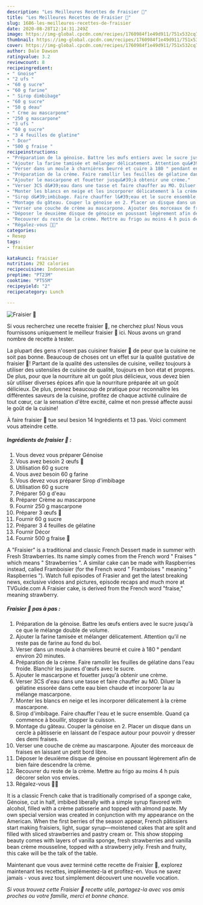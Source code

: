 ```yaml
---
description: "Les Meilleures Recettes de Fraisier 🍰"
title: "Les Meilleures Recettes de Fraisier 🍰"
slug: 1686-les-meilleures-recettes-de-fraisier
date: 2020-08-28T12:14:31.249Z
image: https://img-global.cpcdn.com/recipes/1760984f1e49d911/751x532cq70/fraisier-🍰-photo-principale-de-la-recette.jpg
thumbnail: https://img-global.cpcdn.com/recipes/1760984f1e49d911/751x532cq70/fraisier-🍰-photo-principale-de-la-recette.jpg
cover: https://img-global.cpcdn.com/recipes/1760984f1e49d911/751x532cq70/fraisier-🍰-photo-principale-de-la-recette.jpg
author: Dale Dawson
ratingvalue: 3.2
reviewcount: 8
recipeingredient:
- " Gnoise"
- "2 ufs "
- "60 g sucre"
- "60 g farine"
- " Sirop dimbibage"
- "60 g sucre"
- "50 g deau"
- " Crme au mascarpone"
- "250 g mascarpone"
- "3 ufs "
- "60 g sucre"
- "3 4 feuilles de glatine"
- " Dcor"
- "500 g fraise "
recipeinstructions:
- "Préparation de la génoise. Battre les œufs entiers avec le sucre jusqu&#39;à ce que le mélange double de volume."
- "Ajouter la farine tamisée et mélanger délicatement. Attention qu&#39;il ne reste pas de farine au fond du bol."
- "Verser dans un moule à charnières beurré et cuire à 180 ° pendant environ 20 minutes."
- "Préparation de la crème. Faire ramollir les feuilles de gélatine dans l&#39;eau froide. Blanchir les jaunes d&#39;œufs avec le sucre."
- "Ajouter le mascarpone et fouetter jusqu&#39;à obtenir une crème."
- "Verser 3CS d&#39;eau dans une tasse et faire chauffer au MO. Diluer la gélatine essorée dans cette eau bien chaude et incorporer la au mélange mascarpone."
- "Monter les blancs en neige et les incorporer délicatement à la crème mascarpone."
- "Sirop d&#39;imbibage. Faire chauffer l&#39;eau et le sucre ensemble. Quand ça commence à bouillir, stopper la cuisson."
- "Montage du gâteau. Couper la génoise en 2. Placer un disque dans un cercle à pâtisserie en laissant de l&#39;espace autour pour pouvoir y dresser des demi fraises."
- "Verser une couche de crème au mascarpone. Ajouter des morceaux de fraises en laissant un petit bord libre."
- "Déposer le deuxième disque de génoise en poussant légèrement afin de bien faire descendre la crème."
- "Recouvrer du reste de la crème. Mettre au frigo au moins 4 h puis décorer selon vos envies."
- "Régalez-vous 💋🍓"
categories:
- Resep
tags:
- fraisier

katakunci: fraisier 
nutrition: 292 calories
recipecuisine: Indonesian
preptime: "PT23M"
cooktime: "PT55M"
recipeyield: "2"
recipecategory: Lunch

---
```



![Fraisier 🍰](https://img-global.cpcdn.com/recipes/1760984f1e49d911/751x532cq70/fraisier-🍰-photo-principale-de-la-recette.jpg)

Si vous recherchez une recette fraisier 🍰, ne cherchez plus! Nous vous fournissons uniquement le meilleur fraisier 🍰 ici. Nous avons un grand nombre de recette à tester.

La plupart des gens n'osent pas cuisiner fraisier 🍰 de peur que la cuisine ne soit pas bonne. Beaucoup de choses ont un effet sur la qualité gustative de fraisier 🍰! Partant de la qualité des ustensiles de cuisine, veillez toujours à utiliser des ustensiles de cuisine de qualité, toujours en bon état et propres. De plus, pour que la nourriture ait un goût plus délicieux, vous devez bien sûr utiliser diverses épices afin que la nourriture préparée ait un goût délicieux. De plus, prenez beaucoup de pratique pour reconnaître les différentes saveurs de la cuisine, profitez de chaque activité culinaire de tout cœur, car la sensation d'être excité, calme et non pressé affecte aussi le goût de la cuisine!

<!--inarticleads1-->

À faire fraisier 🍰 tue seul besion 14 Ingrédients et 13 pas. Voici comment vous atteindre cette.

##### Ingrédients de fraisier 🍰 :

1. Vous devez vous préparer  Génoise
1. Vous avez besoin 2 œufs 🥚
1. Utilisation 60 g sucre
1. Vous avez besoin 60 g farine
1. Vous devez vous préparer  Sirop d&#39;imbibage
1. Utilisation 60 g sucre
1. Préparer 50 g d&#39;eau
1. Préparer  Crème au mascarpone
1. Fournir 250 g mascarpone
1. Préparer 3 œufs 🥚
1. Fournir 60 g sucre
1. Préparer 3 4 feuilles de gélatine
1. Fournir  Décor
1. Fournir 500 g fraise 🍓


A &#34;Fraisier&#34; is a traditional and classic French Dessert made in summer with Fresh Strawberries. Its name simply comes from the French word &#34; Fraises &#34; which means &#34; Strawberries &#34;. A similar cake can be made with Raspberries instead, called Framboisier (for the French word &#34; Framboises &#34; meaning &#34; Raspberries &#34;). Watch full episodes of Frasier and get the latest breaking news, exclusive videos and pictures, episode recaps and much more at TVGuide.com A Fraisier cake, is derived from the French word &#34;fraise,&#34; meaning strawberry. 

<!--inarticleads2-->

##### Fraisier 🍰 pas à pas :

1. Préparation de la génoise. Battre les œufs entiers avec le sucre jusqu&#39;à ce que le mélange double de volume.
1. Ajouter la farine tamisée et mélanger délicatement. Attention qu&#39;il ne reste pas de farine au fond du bol.
1. Verser dans un moule à charnières beurré et cuire à 180 ° pendant environ 20 minutes.
1. Préparation de la crème. Faire ramollir les feuilles de gélatine dans l&#39;eau froide. Blanchir les jaunes d&#39;œufs avec le sucre.
1. Ajouter le mascarpone et fouetter jusqu&#39;à obtenir une crème.
1. Verser 3CS d&#39;eau dans une tasse et faire chauffer au MO. Diluer la gélatine essorée dans cette eau bien chaude et incorporer la au mélange mascarpone.
1. Monter les blancs en neige et les incorporer délicatement à la crème mascarpone.
1. Sirop d&#39;imbibage. Faire chauffer l&#39;eau et le sucre ensemble. Quand ça commence à bouillir, stopper la cuisson.
1. Montage du gâteau. Couper la génoise en 2. Placer un disque dans un cercle à pâtisserie en laissant de l&#39;espace autour pour pouvoir y dresser des demi fraises.
1. Verser une couche de crème au mascarpone. Ajouter des morceaux de fraises en laissant un petit bord libre.
1. Déposer le deuxième disque de génoise en poussant légèrement afin de bien faire descendre la crème.
1. Recouvrer du reste de la crème. Mettre au frigo au moins 4 h puis décorer selon vos envies.
1. Régalez-vous 💋🍓


It is a classic French cake that is traditionally comprised of a sponge cake, Génoise, cut in half, imbibed liberally with a simple syrup flavored with alcohol, filled with a crème patisserie and topped with almond paste. My own special version was created in conjunction with my appearance on the American. When the first berries of the season appear, French pâtissiers start making fraisiers, light, sugar syrup—moistened cakes that are split and filled with sliced strawberries and pastry cream or. This show stopping beauty comes with layers of vanilla sponge, fresh strawberries and vanilla bean crème mousseline, topped with a strawberry jelly. Fresh and fruity, this cake will be the talk of the table. 

<!--inarticleads1-->

<p>
Maintenant que vous avez terminé cette recette de Fraisier 🍰, explorez maintenant les recettes, implémentez-la et profitez-en. Vous ne savez jamais - vous avez tout simplement découvert une nouvelle vocation.
</p>

<p>
<i>Si vous trouvez cette Fraisier 🍰 recette utile, partagez-la avec vos amis proches ou votre famille, merci et bonne chance.</i>
</p>
